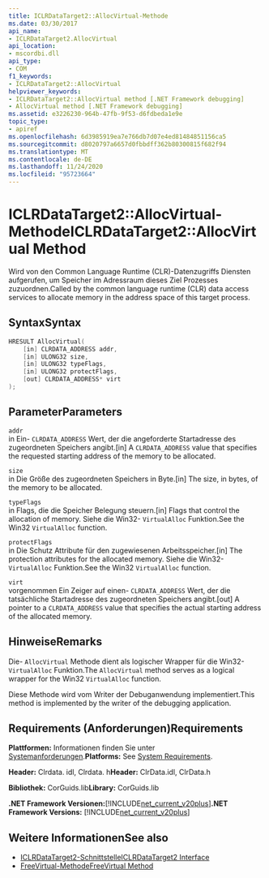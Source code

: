 ```yaml
---
title: ICLRDataTarget2::AllocVirtual-Methode
ms.date: 03/30/2017
api_name:
- ICLRDataTarget2.AllocVirtual
api_location:
- mscordbi.dll
api_type:
- COM
f1_keywords:
- ICLRDataTarget2::AllocVirtual
helpviewer_keywords:
- ICLRDataTarget2::AllocVirtual method [.NET Framework debugging]
- AllocVirtual method [.NET Framework debugging]
ms.assetid: e3226230-964b-47fb-9f53-d6fdbeda1e9e
topic_type:
- apiref
ms.openlocfilehash: 6d3985919ea7e766db7d07e4ed81484851156ca5
ms.sourcegitcommit: d8020797a6657d0fbbdff362b80300815f682f94
ms.translationtype: MT
ms.contentlocale: de-DE
ms.lasthandoff: 11/24/2020
ms.locfileid: "95723664"
---
```

# <a name="iclrdatatarget2allocvirtual-method"></a><span data-ttu-id="5697f-102">ICLRDataTarget2::AllocVirtual-Methode</span><span class="sxs-lookup"><span data-stu-id="5697f-102">ICLRDataTarget2::AllocVirtual Method</span></span>

<span data-ttu-id="5697f-103">Wird von den Common Language Runtime (CLR)-Datenzugriffs Diensten aufgerufen, um Speicher im Adressraum dieses Ziel Prozesses zuzuordnen.</span><span class="sxs-lookup"><span data-stu-id="5697f-103">Called by the common language runtime (CLR) data access services to allocate memory in the address space of this target process.</span></span>  
  
## <a name="syntax"></a><span data-ttu-id="5697f-104">Syntax</span><span class="sxs-lookup"><span data-stu-id="5697f-104">Syntax</span></span>  
  
```cpp  
HRESULT AllocVirtual(  
    [in] CLRDATA_ADDRESS addr,  
    [in] ULONG32 size,  
    [in] ULONG32 typeFlags,  
    [in] ULONG32 protectFlags,  
    [out] CLRDATA_ADDRESS* virt  
);  
```  
  
## <a name="parameters"></a><span data-ttu-id="5697f-105">Parameter</span><span class="sxs-lookup"><span data-stu-id="5697f-105">Parameters</span></span>  

 `addr`  
 <span data-ttu-id="5697f-106">in Ein- `CLRDATA_ADDRESS` Wert, der die angeforderte Startadresse des zugeordneten Speichers angibt.</span><span class="sxs-lookup"><span data-stu-id="5697f-106">[in] A `CLRDATA_ADDRESS` value that specifies the requested starting address of the memory to be allocated.</span></span>  
  
 `size`  
 <span data-ttu-id="5697f-107">in Die Größe des zugeordneten Speichers in Byte.</span><span class="sxs-lookup"><span data-stu-id="5697f-107">[in] The size, in bytes, of the memory to be allocated.</span></span>  
  
 `typeFlags`  
 <span data-ttu-id="5697f-108">in Flags, die die Speicher Belegung steuern.</span><span class="sxs-lookup"><span data-stu-id="5697f-108">[in] Flags that control the allocation of memory.</span></span> <span data-ttu-id="5697f-109">Siehe die Win32- `VirtualAlloc` Funktion.</span><span class="sxs-lookup"><span data-stu-id="5697f-109">See the Win32 `VirtualAlloc` function.</span></span>  
  
 `protectFlags`  
 <span data-ttu-id="5697f-110">in Die Schutz Attribute für den zugewiesenen Arbeitsspeicher.</span><span class="sxs-lookup"><span data-stu-id="5697f-110">[in] The protection attributes for the allocated memory.</span></span> <span data-ttu-id="5697f-111">Siehe die Win32- `VirtualAlloc` Funktion.</span><span class="sxs-lookup"><span data-stu-id="5697f-111">See the Win32 `VirtualAlloc` function.</span></span>  
  
 `virt`  
 <span data-ttu-id="5697f-112">vorgenommen Ein Zeiger auf einen- `CLRDATA_ADDRESS` Wert, der die tatsächliche Startadresse des zugeordneten Speichers angibt.</span><span class="sxs-lookup"><span data-stu-id="5697f-112">[out] A pointer to a `CLRDATA_ADDRESS` value that specifies the actual starting address of the allocated memory.</span></span>  
  
## <a name="remarks"></a><span data-ttu-id="5697f-113">Hinweise</span><span class="sxs-lookup"><span data-stu-id="5697f-113">Remarks</span></span>  

 <span data-ttu-id="5697f-114">Die- `AllocVirtual` Methode dient als logischer Wrapper für die Win32- `VirtualAlloc` Funktion.</span><span class="sxs-lookup"><span data-stu-id="5697f-114">The `AllocVirtual` method serves as a logical wrapper for the Win32 `VirtualAlloc` function.</span></span>  
  
 <span data-ttu-id="5697f-115">Diese Methode wird vom Writer der Debuganwendung implementiert.</span><span class="sxs-lookup"><span data-stu-id="5697f-115">This method is implemented by the writer of the debugging application.</span></span>  
  
## <a name="requirements"></a><span data-ttu-id="5697f-116">Requirements (Anforderungen)</span><span class="sxs-lookup"><span data-stu-id="5697f-116">Requirements</span></span>  

 <span data-ttu-id="5697f-117">**Plattformen:** Informationen finden Sie unter [Systemanforderungen](../../get-started/system-requirements.md).</span><span class="sxs-lookup"><span data-stu-id="5697f-117">**Platforms:** See [System Requirements](../../get-started/system-requirements.md).</span></span>  
  
 <span data-ttu-id="5697f-118">**Header:** Clrdata. idl, Clrdata. h</span><span class="sxs-lookup"><span data-stu-id="5697f-118">**Header:** ClrData.idl, ClrData.h</span></span>  
  
 <span data-ttu-id="5697f-119">**Bibliothek:** CorGuids.lib</span><span class="sxs-lookup"><span data-stu-id="5697f-119">**Library:** CorGuids.lib</span></span>  
  
 <span data-ttu-id="5697f-120">**.NET Framework Versionen:**[!INCLUDE[net_current_v20plus](../../../../includes/net-current-v20plus-md.md)]</span><span class="sxs-lookup"><span data-stu-id="5697f-120">**.NET Framework Versions:** [!INCLUDE[net_current_v20plus](../../../../includes/net-current-v20plus-md.md)]</span></span>  
  
## <a name="see-also"></a><span data-ttu-id="5697f-121">Weitere Informationen</span><span class="sxs-lookup"><span data-stu-id="5697f-121">See also</span></span>

- [<span data-ttu-id="5697f-122">ICLRDataTarget2-Schnittstelle</span><span class="sxs-lookup"><span data-stu-id="5697f-122">ICLRDataTarget2 Interface</span></span>](iclrdatatarget2-interface.md)
- [<span data-ttu-id="5697f-123">FreeVirtual-Methode</span><span class="sxs-lookup"><span data-stu-id="5697f-123">FreeVirtual Method</span></span>](iclrdatatarget2-freevirtual-method.md)
